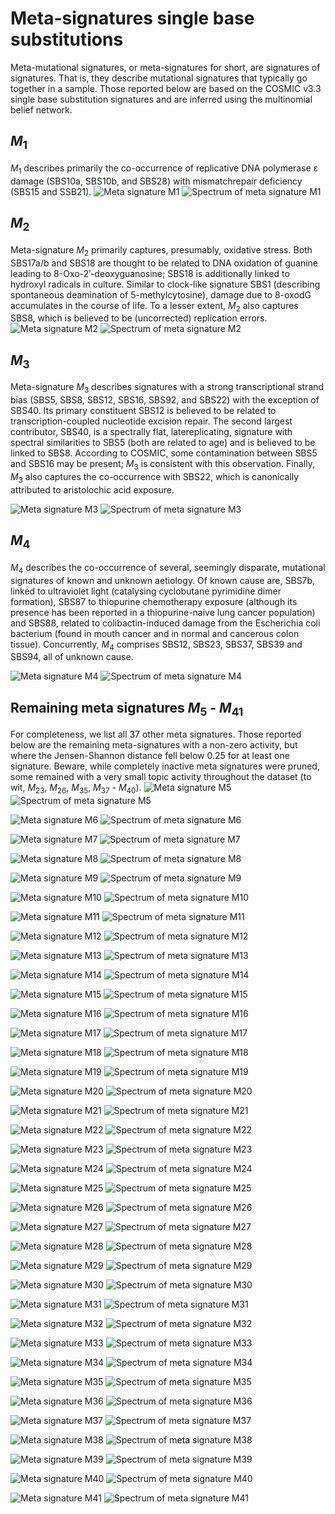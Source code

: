 # Meta-signatures single base substitutions
Meta-mutational signatures, or meta-signatures for short, are signatures of signatures. That is, they describe mutational signatures that typically go together in a sample. Those reported below are based on the COSMIC v3.3 single base substitution signatures and are inferred using the multinomial belief network.

## $M_1$
$M_1$ describes primarily the co-occurrence of replicative DNA polymerase ε damage (SBS10a, SBS10b, and SBS28) with mismatchrepair deficiency (SBS15 and SSB21).
![Meta signature M1](figs/meta_signatures/M1_meta.svg)
![Spectrum of meta signature M1](figs/meta_signatures/M1_spectrum.svg)


## $M_2$
Meta-signature $M_2$ primarily captures, presumably, oxidative stress. Both SBS17a/b and SBS18 are thought to be related to DNA oxidation of guanine leading to 8-Oxo-2’-deoxyguanosine; SBS18 is
additionally linked to hydroxyl radicals in culture. Similar
to clock-like signature SBS1 (describing spontaneous deamination of 5-methylcytosine), damage due to 8-oxodG accumulates in the course of life. To a lesser extent, $M_2$ also captures SBS8, which is believed to
be (uncorrected) replication errors.
![Meta signature M2](figs/meta_signatures/M2_meta.svg)
![Spectrum of meta signature M2](figs/meta_signatures/M2_spectrum.svg)

## $M_3$
Meta-signature $M_3$ describes signatures with a strong transcriptional strand bias (SBS5, SBS8, SBS12, SBS16, SBS92, and SBS22) with the exception of SBS40. Its primary constituent SBS12 is believed to be related to transcription-coupled nucleotide excision repair. The
second largest contributor, SBS40, is a spectrally flat, latereplicating, signature with spectral similarities to SBS5
(both are related to age) and is believed to be linked
to SBS8. According to COSMIC, some contamination
between SBS5 and SBS16 may be present; $M_3$ is
consistent with this observation. Finally, $M_3$ also captures the
co-occurrence with SBS22, which is canonically attributed to
aristolochic acid exposure.

![Meta signature M3](figs/meta_signatures/M3_meta.svg)
![Spectrum of meta signature M3](figs/meta_signatures/M3_spectrum.svg)

## $M_4$
$M_4$ describes the co-occurrence of several, seemingly disparate, mutational signatures of known and unknown aetiology. Of known cause are, SBS7b, linked to ultraviolet light (catalysing cyclobutane pyrimidine dimer formation), SBS87 to thiopurine chemotherapy exposure (although its presence has been reported in a thiopurine-naive lung cancer population) and SBS88, related to colibactin-induced damage from the Escherichia
coli bacterium (found in mouth cancer and in
normal and cancerous colon tissue). Concurrently,
$M_4$ comprises SBS12, SBS23, SBS37, SBS39 and SBS94, all of unknown cause.

![Meta signature M4](figs/meta_signatures/M4_meta.svg)
![Spectrum of meta signature M4](figs/meta_signatures/M4_spectrum.svg)


## Remaining meta signatures $M_5$ - $M_{41}$
For completeness, we list all 37 other meta signatures. Those reported below are the remaining meta-signatures with a non-zero activity, but where the Jensen-Shannon distance fell below 0.25 for at least one signature. Beware, while
completely inactive meta signatures were pruned, some remained with a very small topic activity throughout the dataset (to
wit, $M_{23}$, $M_{26}$, $M_{35}$, $M_{37}$ - $M_{40}$).
![Meta signature M5](figs/meta_signatures/M5_meta.svg)
![Spectrum of meta signature M5](figs/meta_signatures/M5_spectrum.svg)

![Meta signature M6](figs/meta_signatures/M6_meta.svg)
![Spectrum of meta signature M6](figs/meta_signatures/M6_spectrum.svg)

![Meta signature M7](figs/meta_signatures/M7_meta.svg)
![Spectrum of meta signature M7](figs/meta_signatures/M7_spectrum.svg)

![Meta signature M8](figs/meta_signatures/M8_meta.svg)
![Spectrum of meta signature M8](figs/meta_signatures/M8_spectrum.svg)

![Meta signature M9](figs/meta_signatures/M9_meta.svg)
![Spectrum of meta signature M9](figs/meta_signatures/M9_spectrum.svg)

![Meta signature M10](figs/meta_signatures/M10_meta.svg)
![Spectrum of meta signature M10](figs/meta_signatures/M10_spectrum.svg)

![Meta signature M11](figs/meta_signatures/M11_meta.svg)
![Spectrum of meta signature M11](figs/meta_signatures/M11_spectrum.svg)

![Meta signature M12](figs/meta_signatures/M12_meta.svg)
![Spectrum of meta signature M12](figs/meta_signatures/M12_spectrum.svg)

![Meta signature M13](figs/meta_signatures/M13_meta.svg)
![Spectrum of meta signature M13](figs/meta_signatures/M13_spectrum.svg)

![Meta signature M14](figs/meta_signatures/M14_meta.svg)
![Spectrum of meta signature M14](figs/meta_signatures/M14_spectrum.svg)

![Meta signature M15](figs/meta_signatures/M15_meta.svg)
![Spectrum of meta signature M15](figs/meta_signatures/M15_spectrum.svg)

![Meta signature M16](figs/meta_signatures/M16_meta.svg)
![Spectrum of meta signature M16](figs/meta_signatures/M16_spectrum.svg)

![Meta signature M17](figs/meta_signatures/M17_meta.svg)
![Spectrum of meta signature M17](figs/meta_signatures/M17_spectrum.svg)

![Meta signature M18](figs/meta_signatures/M18_meta.svg)
![Spectrum of meta signature M18](figs/meta_signatures/M18_spectrum.svg)

![Meta signature M19](figs/meta_signatures/M19_meta.svg)
![Spectrum of meta signature M19](figs/meta_signatures/M19_spectrum.svg)

![Meta signature M20](figs/meta_signatures/M20_meta.svg)
![Spectrum of meta signature M20](figs/meta_signatures/M20_spectrum.svg)

![Meta signature M21](figs/meta_signatures/M21_meta.svg)
![Spectrum of meta signature M21](figs/meta_signatures/M21_spectrum.svg)

![Meta signature M22](figs/meta_signatures/M22_meta.svg)
![Spectrum of meta signature M22](figs/meta_signatures/M22_spectrum.svg)

![Meta signature M23](figs/meta_signatures/M23_meta.svg)
![Spectrum of meta signature M23](figs/meta_signatures/M23_spectrum.svg)

![Meta signature M24](figs/meta_signatures/M24_meta.svg)
![Spectrum of meta signature M24](figs/meta_signatures/M24_spectrum.svg)

![Meta signature M25](figs/meta_signatures/M25_meta.svg)
![Spectrum of meta signature M25](figs/meta_signatures/M25_spectrum.svg)

![Meta signature M26](figs/meta_signatures/M26_meta.svg)
![Spectrum of meta signature M26](figs/meta_signatures/M26_spectrum.svg)

![Meta signature M27](figs/meta_signatures/M27_meta.svg)
![Spectrum of meta signature M27](figs/meta_signatures/M27_spectrum.svg)

![Meta signature M28](figs/meta_signatures/M28_meta.svg)
![Spectrum of meta signature M28](figs/meta_signatures/M28_spectrum.svg)

![Meta signature M29](figs/meta_signatures/M29_meta.svg)
![Spectrum of meta signature M29](figs/meta_signatures/M29_spectrum.svg)

![Meta signature M30](figs/meta_signatures/M30_meta.svg)
![Spectrum of meta signature M30](figs/meta_signatures/M30_spectrum.svg)

![Meta signature M31](figs/meta_signatures/M31_meta.svg)
![Spectrum of meta signature M31](figs/meta_signatures/M31_spectrum.svg)

![Meta signature M32](figs/meta_signatures/M32_meta.svg)
![Spectrum of meta signature M32](figs/meta_signatures/M32_spectrum.svg)

![Meta signature M33](figs/meta_signatures/M33_meta.svg)
![Spectrum of meta signature M33](figs/meta_signatures/M33_spectrum.svg)

![Meta signature M34](figs/meta_signatures/M34_meta.svg)
![Spectrum of meta signature M34](figs/meta_signatures/M34_spectrum.svg)

![Meta signature M35](figs/meta_signatures/M35_meta.svg)
![Spectrum of meta signature M35](figs/meta_signatures/M35_spectrum.svg)

![Meta signature M36](figs/meta_signatures/M36_meta.svg)
![Spectrum of meta signature M36](figs/meta_signatures/M36_spectrum.svg)

![Meta signature M37](figs/meta_signatures/M37_meta.svg)
![Spectrum of meta signature M37](figs/meta_signatures/M37_spectrum.svg)

![Meta signature M38](figs/meta_signatures/M38_meta.svg)
![Spectrum of meta signature M38](figs/meta_signatures/M38_spectrum.svg)

![Meta signature M39](figs/meta_signatures/M39_meta.svg)
![Spectrum of meta signature M39](figs/meta_signatures/M39_spectrum.svg)

![Meta signature M40](figs/meta_signatures/M40_meta.svg)
![Spectrum of meta signature M40](figs/meta_signatures/M40_spectrum.svg)

![Meta signature M41](figs/meta_signatures/M41_meta.svg)
![Spectrum of meta signature M41](figs/meta_signatures/M41_spectrum.svg)
